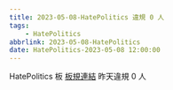 ```yaml
---
title: 2023-05-08-HatePolitics 違規 0 人
tags:
    - HatePolitics
abbrlink: 2023-05-08-HatePolitics
date: HatePolitics-2023-05-08 12:00:00
---
```

HatePolitics 板 [板規連結](https://www.ptt.cc/bbs/HatePolitics/M.1617115262.A.D60.html)
昨天違規 0 人
